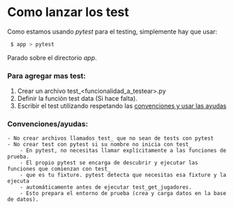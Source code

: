 
# Como lanzar los test
 Como estamos usando *pytest* para el testing, simplemente hay que usar:
```bash
 $ app > pytest
```
Parado sobre el directorio _app_.


### Para agregar mas test:

1. Crear un archivo test_<funcionalidad_a_testear>.py
2. Definir la función test data (Si hace falta).
3. Escribir el test utilizando respetando las [convenciones y usar las ayudas](#convencionesayudas)


### Convenciones/ayudas:
    - No crear archivos llamados test_ que no sean de tests con pytest
    - No crear test con pytest si su nombre no inicia con test_
        - En pytest, no necesitas llamar explícitamente a las funciones de prueba.
        - El propio pytest se encarga de descubrir y ejecutar las funciones que comienzan con test_
        - que es tu fixture. pytest detecta que necesitas esa fixture y la ejecuta 
        - automáticamente antes de ejecutar test_get_jugadores. 
        - Esto prepara el entorno de prueba (crea y carga datos en la base de datos).

